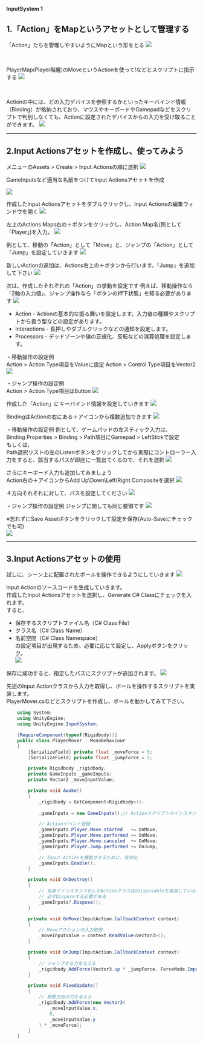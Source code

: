 **InputSystem 1**

##  1.「Action」をMapというアセットとして管理する

「Action」たちを管理しやすいようにMapという形をとる
![](images/5/unity-input-system-actions-1.png.avif "")

<br>

PlayerMap(Player階層)のMoveというActionを使って!などとスクリプトに指示する
![](images/5/unity-input-system-actions-2.png.avif "")

<br>

Actionの中には、どの入力デバイスを参照するかといったキーバインド情報（Binding）が格納されており、マウスやキーボードやGamepadなどをスクリプトで判別しなくても、Actionに設定されたデバイスからの入力を受け取ることができます。
![](images/5/unity-input-system-actions-3.png.avif "")


---
## 2.Input Actionsアセットを作成し、使ってみよう
メニューのAssets > Create > Input Actionsの順に選択
![](images/5/unity-input-system-actions-4.png.avif "")


GameInputsなど適当な名前をつけてInput Actionsアセットを作成

![](images/5/unity-input-system-actions-5.jpg.avif "")


作成したInput Actionsアセットをダブルクリックし、Input Actionsの編集ウィンドウを開く
![](images/5/unity-input-system-actions-6.jpg.avif "")


左上のActions Maps右の＋ボタンをクリックし、Action Map名(例として「Player」)を入力。
![](images/5/unity-input-system-actions-7.jpg.avif "")

例として、移動の「Action」として「Move」と、ジャンプの「Action」として「Jump」を設定していきます
![](images/5/unity-input-system-actions-8.jpg.avif "")


新しいActionの追加は、Actions右上の＋ボタンから行います。「Jump」を追加して下さい
![](images/5/unity-input-system-actions-9.jpg.avif "")


次は、作成したそれぞれの「Action」の挙動を設定です
例えば、移動操作なら「2軸の入力値」、ジャンプ操作なら「ボタンの押下状態」を知る必要があります
![](images/5/unity-input-system-actions-10_1.jpg.avif "")
+ Action - Actionの基本的な振る舞いを設定します。入力値の種類やスクリプトから扱う型などの設定があります。
+ Interactions - 長押しやダブルクリックなどの通知を設定します。
+ Processors - デッドゾーンや値の正規化、反転などの演算処理を設定します。

・移動操作の設定例  
Action > Action Type項目をValueに設定
Action > Control Type項目をVector2
![](images/5/unity-input-system-actions-10_2.png "")

・ジャンプ操作の設定例  
Action > Action Type項目はButton
![](images/5/unity-input-system-actions-11.jpg.avif "")

作成した「Action」にキーバインド情報を設定していきます
![](images/5/unity-input-system-actions-12.jpg.avif "")

BindingはActionの右にある＋アイコンから複数追加できます
![](images/5/unity-input-system-actions-13.jpg.avif "")

・移動操作の設定例
例として、ゲームパッドの左スティック入力は、  
Binding Properties > Binding > Path項目にGamepad > LeftStickで設定  
もしくは、  
Path選択リストの左のListenボタンをクリックしてから実際にコントローラー入力をすると、該当するパスが即座に一覧出てくるので、それを選択
![](images/5/unity-input-system-actions-14_2.png "")

さらにキーボード入力も追加してみましょう  
Action右の＋アイコンからAdd Up\Down\Left\Right Compositeを選択
![](images/5/unity-input-system-actions-14_3.png "")

４方向それぞれに対して、パスを設定してください
![](images/5/unity-input-system-actions-14_4.png "")

・ジャンプ操作の設定例
ジャンプに関しても同じ要領です
![](images/5/unity-input-system-actions-14_5.png "")

※忘れずにSave Assetボタンをクリックして設定を保存(Auto-Saveにチェックでも可)  
![](images/5/unity-input-system-actions-15.jpg.avif "")

---
## 3.Input Actionsアセットの使用

試しに、シーン上に配置されたボールを操作できるようにしていきます
![](images/5/unity-input-system-actions-16.jpg.avif "")

Input Actionのソースコードを生成していきます。  
作成したInput Actionsアセットを選択し、Generate C# Classにチェックを入れます。  
すると、
+ 保存するスクリプトファイル名（C# Class File）
+ クラス名（C# Class Name）
+ 名前空間（C# Class Namespace）  
の設定項目が出現するため、必要に応じて設定し、Applyボタンをクリック。  
![](images/5/unity-input-system-actions-17.jpg.avif "")

保存に成功すると、指定したパスにスクリプトが追加されます。
![](images/5/unity-input-system-actions-18.jpg.avif "")



先述のInput Actionクラスから入力を取得し、ボールを操作するスクリプトを実装します。  
PlayerMover.csなどとスクリプトを作成し、ボールを動かしてみて下さい。

```cs:PlayerMover.cs
    using System;
    using UnityEngine;
    using UnityEngine.InputSystem;

    [RequireComponent(typeof(Rigidbody))]
    public class PlayerMover : MonoBehaviour
    {
        [SerializeField] private float _moveForce = 5;
        [SerializeField] private float _jumpForce = 5;

        private Rigidbody _rigidbody;
        private GameInputs _gameInputs;
        private Vector2 _moveInputValue;

        private void Awake()
        {
            _rigidbody = GetComponent<Rigidbody>();
     
            _gameInputs = new GameInputs();// Actionスクリプトのインスタンス生成

            // Actionイベント登録
            _gameInputs.Player.Move.started   += OnMove;
            _gameInputs.Player.Move.performed += OnMove;
            _gameInputs.Player.Move.canceled  += OnMove;
            _gameInputs.Player.Jump.performed += OnJump;

            // Input Actionを機能させるために、有効化
            _gameInputs.Enable();
        }

        private void OnDestroy()
        {
            // 自身でインスタンス化したActionクラスはIDisposableを実装しているので、
            // 必ずDisposeする必要がある
            _gameInputs?.Dispose();
        }

        private void OnMove(InputAction.CallbackContext context)
        {
            // Moveアクションの入力取得
            _moveInputValue = context.ReadValue<Vector2>();
        }

        private void OnJump(InputAction.CallbackContext context)
        {
            // ジャンプする力を与える
            _rigidbody.AddForce(Vector3.up * _jumpForce, ForceMode.Impulse);
        }

        private void FixedUpdate()
        {
            // 移動方向の力を与える
            _rigidbody.AddForce(new Vector3(
                _moveInputValue.x,
                0,
                _moveInputValue.y
            ) * _moveForce);
        }
    }
```



